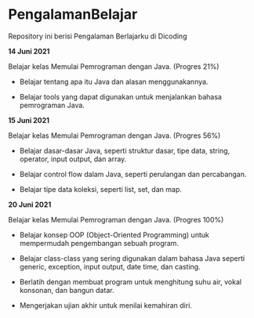 # PengalamanBelajar
Repository ini berisi Pengalaman Berlajarku di Dicoding

**14 Juni 2021**

Belajar kelas Memulai Pemrograman dengan Java. (Progres 21%)

 * Belajar tentang apa itu Java dan alasan menggunakannya.

 * Belajar tools yang dapat digunakan untuk menjalankan bahasa pemrograman Java.

**15 Juni 2021**

Belajar kelas Memulai Pemrograman dengan Java. (Progres 56%)
 
 * Belajar dasar-dasar Java, seperti struktur dasar, tipe data, string, operator, input output, dan array.
 
 * Belajar control flow dalam Java, seperti perulangan dan percabangan.
 
 * Belajar tipe data koleksi, seperti list, set, dan map.

**20 Juni 2021**  

Belajar kelas Memulai Pemrograman dengan Java. (Progres 100%)

  * Belajar konsep OOP (Object-Oriented Programming) untuk mempermudah pengembangan sebuah program.

  * Belajar class-class yang sering digunakan dalam bahasa Java seperti generic, exception, input output, date time, dan casting. 

  * Berlatih dengan membuat program untuk menghitung suhu air, vokal konsonan, dan bangun datar. 

  * Mengerjakan ujian akhir untuk menilai kemahiran diri.
